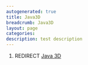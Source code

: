 ```yaml
---
autogenerated: true
title: Java3D
breadcrumb: Java3D
layout: page
categories: 
description: test description
---
```


1.  REDIRECT [Java 3D](Java_3D "wikilink")
